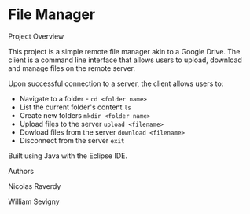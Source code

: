# File Manager
Project Overview

This project is a simple remote file manager akin to a Google Drive. The client is a command line interface that allows users to upload, download and manage files on the remote server.

Upon successful connection to a server, the client allows users to:

- Navigate to a folder - `cd <folder name>`
- List the current folder's content `ls`
- Create new folders `mkdir <folder name>`
- Upload files to the server `upload <filename>`
-  Dowload files from the server `download <filename>`
- Disconnect from the server `exit`
	
Built using Java with the Eclipse IDE.

Authors

Nicolas Raverdy

William Sevigny
